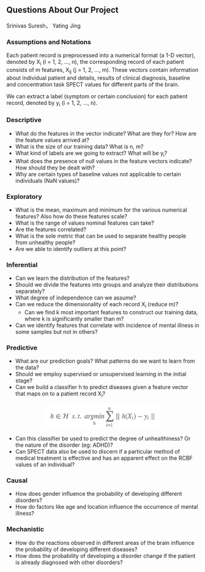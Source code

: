 ## Questions About Our Project

Srinivas Suresh， Yating Jing


### Assumptions and Notations

Each patient record is preprocessed into a numerical format (a 1-D vector), denoted by X<sub>i</sub> (i = 1, 2, ..., n), the corresponding record of each patient consists of m features, X<sub>ij</sub> (j = 1, 2, ..., m). These vectors contain information about individual patient and details, results of clinical diagnosis, baseline and concentration task SPECT values for different parts of the brain.

We can extract a label (symptom or certain conclusion) for each patient record, denoted by y<sub>i</sub> (i = 1, 2, ..., n). 


### Descriptive

- What do the features in the vector indicate? What are they for? How are the feature values arrived at?
- What is the size of our training data? What is n, m?
- What kind of labels are we going to extract? What will be y<sub>i</sub>?
- What does the presence of null values in the feature vectors indicate? How should they be dealt with?
- Why are certain types of baseline values not applicable to certain individuals (NaN values)?


### Exploratory

- What is the mean, maximum and minimum for the various numerical features? Also how do these features scale?
- What is the range of values nominal features can take?
- Are the features correlated? 
- What is the sole metric that can be used to separate healthy people from unhealthy people?
- Are we able to identify outliers at this point?
 

### Inferential

- Can we learn the distribution of the features?
- Should we divide the features into groups and analyze their distributions separately?
- What degree of independence can we assume?
- Can we reduce the dimensionality of each record X<sub>i</sub> (reduce m)? 
	- Can we find k most important features to construct our training data, where k is significantly smaller than m?
- Can we identify features that correlate with incidence of mental illness in some samples but not in others?
	

### Predictive

- What are our prediction goals? What patterns do we want to learn from the data?
- Should we employ supervised or unsupervised learning in the initial stage?
- Can we build a classifier h to predict diseases given a feature vector that maps on to a patient record X<sub>i</sub>?

<p align="center">
<img src="https://github.com/Upward-Spiral-Science/spect-team/blob/master/Draft/equation.png" width="300" height="65"/>
</p>

- Can this classifier be used to predict the degree of unhealthiness? Or the nature of the disorder (eg: ADHD)?
- Can SPECT data also be used to discern if a particular method of medical treatment is effective and has an apparent effect on the RCBF values of an individual?


### Causal

- How does gender influence the probability of developing different disorders?
- How do factors like age and location influence the occurrence of mental illness? 


### Mechanistic

- How do the reactions observed in different areas of the brain influence the probability of developing different diseases?
- How does the probability of developing a disorder change if the patient is already diagnosed with other disorders?
